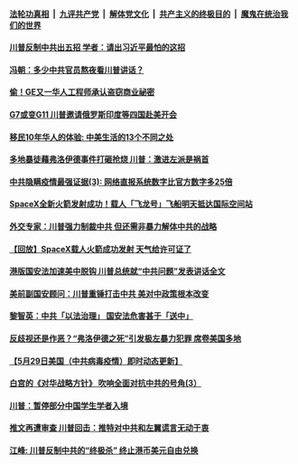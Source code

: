####  [法轮功真相](../../../../basic/blob/master/README.md?t=05311501) &nbsp;|&nbsp; [九评共产党](../../../../9ping.md/blob/master/README.md?t=05311501) &nbsp;|&nbsp; [解体党文化](../../../../jtdwh.md/blob/master/README.md?t=05311501)  &nbsp;|&nbsp; [共产主义的终极目的](../../../../gczydzjmd.md/blob/master/README.md?t=05311501) &nbsp;|&nbsp; [魔鬼在统治我们的世界](../../../../mgztzwmdsj.md/blob/master/README.md?t=05311501) 

#### [川普反制中共出五招 学者：请出习近平最怕的这招](../pages/soh6/384907.md?t=05311501) 
#### [冯朝：多少中共官员熬夜看川普讲话？](../pages/soh6/384901.md?t=05311501) 
#### [偷！GE又一华人工程师承认盗窃商业祕密](../pages/soh6/384897.md?t=05311501) 
#### [G7或变G11 川普邀请俄罗斯印度等四国赴美开会](../pages/soh6/384885.md?t=05311501) 
#### [移民10年华人的体验: 中美生活的13个不同之处](../pages/soh6/384881.md?t=05311501) 
#### [多地暴徒藉弗洛伊德事件打砸抢烧 川普：激进左派是祸首](../pages/soh6/384859.md?t=05311501) 
#### [中共隐瞒疫情最强证据(3): 网络直报系统数字比官方数字多25倍](../pages/soh6/384847.md?t=05311501) 
#### [SpaceX全新火箭发射成功！载人「飞龙号」飞船明天抵达国际空间站 ](../pages/soh6/384853.md?t=05311501) 
#### [外交专家：川普强力制裁中共 但还需非暴力解体中共的战略](../pages/soh6/384841.md?t=05311501) 
#### [【回放】SpaceX载人火箭成功发射 天气给许可证了](../pages/soh6/384839.md?t=05311501) 
#### [港版国安法加速美中脱钩 川普总统就“中共问题”发表讲话全文](../pages/soh6/384791.md?t=05311501) 
#### [美前副国安顾问：川普重锤打击中共 美对中政策根本改变](../pages/soh6/384741.md?t=05311501) 
#### [黎智英：中共「以法治理」 国安法危害甚于「送中」](../pages/soh6/384753.md?t=05311501) 
#### [反歧视还是作恶？“弗洛伊德之死”引发极左暴力犯罪 席卷美国多地](../pages/soh6/384745.md?t=05311501) 
#### [【5月29日美国（中共病毒疫情）即时动态更新】](../pages/soh6/384457.md?t=05311501) 
#### [白宫的《对华战略方针》 吹响全面对抗中共的号角(3）](../pages/soh6/384652.md?t=05311501) 
#### [川普：暂停部分中国学生学者入境](../pages/soh6/384643.md?t=05311501) 
#### [推文再遭审查 川普回击：推特对中共和左翼谎言无动于衷](../pages/soh6/384640.md?t=05311501) 
#### [江峰: 川普反制中共的“终极杀” 终止港币美元自由兑换](../pages/soh6/384634.md?t=05311501) 
